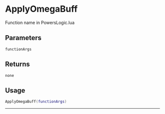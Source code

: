 # ApplyOmegaBuff
Function name in PowersLogic.lua
## Parameters
`functionArgs`
## Returns
`none`
## Usage
```lua
ApplyOmegaBuff(functionArgs)
```
---
